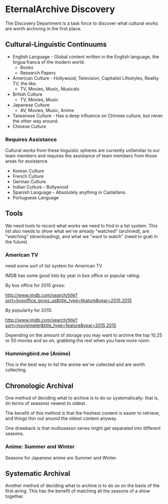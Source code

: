 EternalArchive Discovery
========================

The Discovery Department is a task force to discover what cultural works are worth archiving in the first place.

## Cultural-Linguistic Continuums

* English Language - Global content written in the English language, the lingua franca of the modern world.
  * Books
  * Research Papers
* American Culture - Hollywood, Television, Capitalist Lifestyles, Reality TV, the like.
  * TV, Movies, Music, Musicals
* British Culture
  * TV, Movies, Music
* Japanese Culture
  * AV, Movies, Music, Anime
* Taiwanese Culture - Has a deep influence on Chinese culture, but never the other way around. 
* Chinese Culture

### Requires Assistance

Cultural works from these linguistic spheres are currently unfamiliar to our team members and requires the assistance of team members from those areas for assistance.

* Korean Culture
* French Culture
* German Culture
* Indian Culture - Bollywood
* Spanish Language - Absolutely anything in Castellano.
* Portuguese Language

## Tools

We need tools to record what works we need to find in a list system. This list also needs to show what we've already "watched" (archived), are "watching" (downloading), and what we "want to watch" (need to grab in the future).

### American TV

need some sort of list system for American TV

IMDB has some good lists by year in box office or popular rating:

By box office for 2015 gross:

http://www.imdb.com/search/title?sort=boxoffice_gross_us&title_type=feature&year=2015,2015

By popularity for 2015:

http://www.imdb.com/search/title?sort=moviemeter&title_type=feature&year=2015,2015

Depending on the amount of storage you may want to archive the top 10,25 or 50 movies and so on, grabbing the rest when you have more room.

### Hummingbird.me (Anime)

This is the best way to list the anime we've collected and are worth collecting.

## Chronologic Archival

One method of deciding what to archive is to do so systematically: that is, (in terms of seasons) newest to oldest.

The benefit of this method is that the freshest content is easier to retrieve, and things thin out around the oldest content anyway.

One drawback is that multiseason series might get separated into different seasons.

### Anime: Summer and Winter

Seasons for Japanese anime are Summer and Winter.

## Systematic Archival

Another method of deciding what to archive is to do so on the basis of the first airing. This has the benefit of matching all the seasons of a show together.